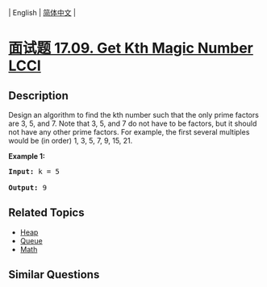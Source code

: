 
| English | [简体中文](README.md) |

# [面试题 17.09. Get Kth Magic Number LCCI](https://leetcode-cn.com/problems/get-kth-magic-number-lcci/)

## Description

<p>Design an algorithm to find the kth number such that the only prime factors are 3, 5, and 7. Note that 3, 5, and 7 do not have to be factors, but it should not have any other prime factors. For example, the first several multiples would be (in order) 1, 3, 5, 7, 9, 15, 21.</p>

<p><strong>Example 1:</strong></p>

<pre>
<strong>Input: </strong>k = 5

<strong>Output: </strong>9
</pre>


## Related Topics

- [Heap](https://leetcode-cn.com/tag/heap)
- [Queue](https://leetcode-cn.com/tag/queue)
- [Math](https://leetcode-cn.com/tag/math)

## Similar Questions


